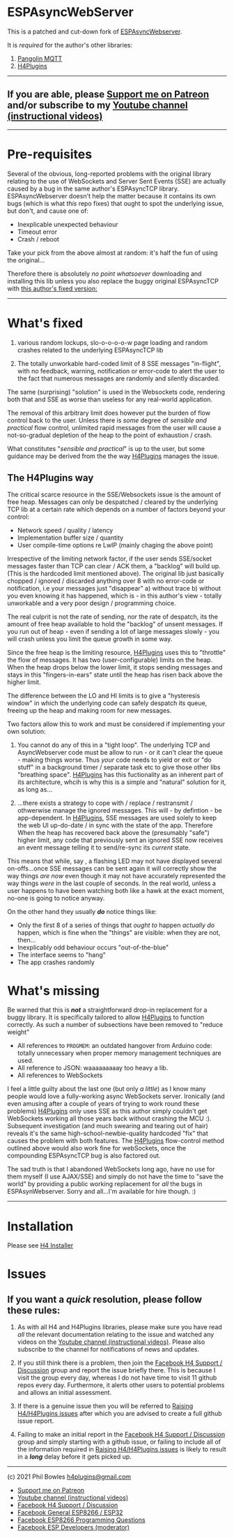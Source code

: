 # ESPAsyncWebServer 

This is a patched and cut-down fork of [ESPAsyncWebserver](https://github.com/me-no-dev/ESPAsyncWebServer).

It is *required* for the author's other libraries:

1. [Pangolin MQTT](https://github.com/philbowles/PangolinMQTT)
2. [H4Plugins](https://github.com/philbowles/h4plugins)

---

## If you are able, please [Support me on Patreon](https://patreon.com/esparto) and/or subscribe to my [Youtube channel (instructional videos)](https://www.youtube.com/channel/UCYi-Ko76_3p9hBUtleZRY6g)

---
# Pre-requisites

Several of the obvious, long-reported problems with the original library relating to the use of WebSockets and Server Sent Events (SSE) are actually caused by a bug in the same author's ESPAsyncTCP library. ESPAsyncWebserver doesn't help the matter because it contains its own bugs (which is what *this* repo fixes) that ought to spot the underlying issue, but don't, and cause one of:

* Inexplicable unexpected behaviour
* Timeout error
* Crash / reboot

Take your pick from the above almost at random: it's half the fun of using the original...

Therefore there is absolutely *no point whatsoever* downloading and installing this lib unless you also replace the buggy original ESPAsyncTCP with [this author's fixed version:](https://github.com/philbowles/ESPAsyncTCP-master)

---

# What's fixed

1. various random lockups, slo-o-o-o-o-w page loading and random crashes related to the underlying ESPAsyncTCP lib

2. The totally unworkable hard-coded limit of 8 SSE messages "in-flight", with no feedback, warning, notification or error-code to alert the user to the fact that numerous messages are randomly and silently discarded.

The same (surprising) "solution" is used in the Websockets code, rendering both that and SSE as worse than useless for any real-world application.

The removal of this arbitrary limit does however put the burden of flow control back to the user. Unless there is *some* degree of *sensible and practical* flow control, unlimited rapid messages from the user will cause a not-so-gradual depletion of the heap to the point of exhaustion / crash.

What constitutes "*sensible and practical*" is up to the user, but some guidance may be derived from the the way [H4Plugins](https://github.com/philbowles/h4plugins) manages the issue.

## The H4Plugins way

The critical scarce resource in the SSE/Websockets issue is the amount of free heap. Messages can only be despatched / cleared by the underlying TCP lib at a certain rate which depends on a number of factors beyond your control:

* Network speed / quality / latency
* Implementation buffer size / quantity
* User compile-time options re LwIP (mainly chaging the above point)
  
Irrespective of the limiting network factor, if the user sends SSE/socket messages faster than TCP can clear / ACK them, a "backlog" will build up. (This is the hardcoded limit mentioned above). The original lib just basically chopped / ignored / discarded anything over 8 with no error-code or notification, i.e your messages just "disappear" a) without trace b) without you even knowing it has happened, which is - in this author's view - totally unworkable and a very poor design / programming choice.

The real culprit is not the rate of sending, nor the rate of despatch, its the amount of free heap available to hold the "backlog" of unsent messages. If you run out of heap - even if sending a lot of large messages slowly - you will crash unless you limit the queue growth in some way.

Since the free heap is the limiting resource, [H4Plugins](https://github.com/philbowles/h4plugis) uses this to "throttle" the flow of messages. It has two (user-configurable) limits on the heap. When the heap drops below the lower limit, it stops sending messages and stays in this "fingers-in-ears" state until the heap has risen back above the higher limit.

The difference between the LO and HI limits is to give a "hysteresis window" in which the underlying code can safely despatch its queue, freeing up the heap and making room for new messages.

Two factors allow this to work and must be considered if implementing your own solution:

1. You cannot do any of this in a "tight loop". The underlying TCP and AsyncWebserver code must be allow to run - or it can't clear the queue - making things worse. Thus *your* code needs to yield or exit or "do stuff" in a background timer / separate task etc to give those other libs "breathing space". [H4Plugins](https://github.com/philbowles/h4plugins) has this fuctionality as an inherent part of its architecture, whcih is why this is a simple and "natural" solution for it, as long as...

2. ...there exists a strategy to cope with / replace / restransmit / othwerwise manage the ignored messages. This will - by defintion - be app-dependent. In [H4Plugins](https://github.com/philbowles/h4plugins), SSE messages are used solely to keep the web UI up-do-date / in sync with the state of the app. Therefore When the heap has recovered back above the (presumably "safe") higher limit, any code that previously sent an ignored SSE now receives an event message telling it to send/re-sync its *current* state.
   
This means that while, say , a flashing LED may not have displayed several on-offs...once SSE messages can be sent again it will correctly show the way things *are now* even though it may not have accurately represented the way things *were* in the last couple of seconds. In the real world, unless a user happens to have been watching both like a hawk at the exact moment, no-one is going to notice anyway.

On the other hand they usually ***do*** notice things like:

* Only the first 8 of a series of things that *ought to* happen *actually do* happen, which is fine when the "things" are visible: when they are not, then...
* Inexplicably odd behaviour occurs "out-of-the-blue"
* The interface seems to "hang"
* The app crashes randomly

# What's missing

Be warned that this is ***not*** a straightforward drop-in replacement for a buggy library. It is specifically tailored to allow [H4Plugins](https://github.com/philbowles/h4plugins) to function correctly. As such a number of subsections have been removed to "reduce weight"

* All references to `PROGMEM`: an outdated hangover from Arduino code: totally unnecessary when proper memory management techniques are used. 
* All reference to JSON: waaaaaaaaay too heavy a lib.
* All references to WebSockets

I feel a little guilty about the last one (but only *a little*) as I know many people would love a fully-working async WebSockets server. Ironically (and even amusing after a couple of years of trying to work round these problems) [H4Plugins](https://github.com/philbowles/h4plugins) only uses SSE as this author simply couldn't get WebSockets working all those years back without crashing the MCU :). Subsequent investigation (and much swearing and tearing out of hair) reveals it's the same high-school-newbie-quality hardcoded "fix" that causes the problem with both features. The [H4Plugins](https://github.com/philbowles/h4plugins) flow-control method outlined above would also work fine for webSockets, once the compounding ESPAsyncTCP bug is also factored out.

The sad truth is that I abandoned WebSockets long ago, have no use for them myself (I use AJAX/SSE) and simply do not have the time to "save the world" by providing a public working replacement for *all* the bugs in ESPAsynWebserver. Sorry and all...I'm available for hire though. :)

---

# Installation

Please see [H4 Installer](https://github.com/philbowles/h4installer)
# Issues

## If you want a *quick* resolution, please follow these rules:

1. As with all H4 and H4Plugins libraries, please make sure you have read *all* the relevant documentation relating to the issue and watched any videos on the [Youtube channel (instructional videos)](https://www.youtube.com/channel/UCYi-Ko76_3p9hBUtleZRY6g). Please also subscribe to the channel for notifications of news and updates.

2. If you still think there is a problem, then join the [Facebook H4  Support / Discussion](https://www.facebook.com/groups/444344099599131/) group and report the issue briefly there. This is because I visit the group every day, whereas I do not have time to visit 11 github repos every day. Furthermore, it alerts other users to potential problems and allows an initial assessment. 

3. If there is a genuine issue then you will be referred to [Raising H4/H4Plugins issues](https://github.com/philbowles/h4plugins/blob/master/docs/issues.md) after which you are advised to create a full github issue report.

4. Failing to make an initial report in the [Facebook H4  Support / Discussion](https://www.facebook.com/groups/444344099599131/) group and simply starting with a github issue, or failing to include all of the information required in [Raising H4/H4Plugins issues](https://github.com/philbowles/h4plugins/blob/master/docs/issues.md) is likely to result in a ***long*** delay before it gets picked up.

---

(c) 2021 Phil Bowles h4plugins@gmail.com

* [Support me on Patreon](https://patreon.com/esparto)
* [Youtube channel (instructional videos)](https://www.youtube.com/channel/UCYi-Ko76_3p9hBUtleZRY6g)
* [Facebook H4  Support / Discussion](https://www.facebook.com/groups/444344099599131/)
* [Facebook General ESP8266 / ESP32](https://www.facebook.com/groups/2125820374390340/)
* [Facebook ESP8266 Programming Questions](https://www.facebook.com/groups/esp8266questions/)
* [Facebook ESP Developers (moderator)](https://www.facebook.com/groups/ESP8266/)